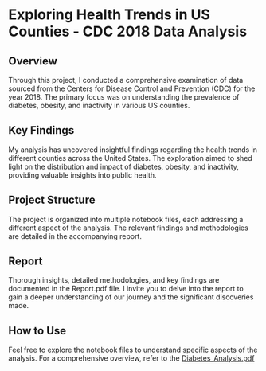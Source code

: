 # Exploring Health Trends in US Counties - CDC 2018 Data Analysis


## Overview
Through this project, I conducted a comprehensive examination of data sourced from the Centers for Disease Control and Prevention (CDC) for the year 2018. The primary focus was on understanding the prevalence of diabetes, obesity, and inactivity in various US counties.

## Key Findings
My analysis has uncovered insightful findings regarding the health trends in different counties across the United States. The exploration aimed to shed light on the distribution and impact of diabetes, obesity, and inactivity, providing valuable insights into public health.

## Project Structure
The project is organized into multiple notebook files, each addressing a different aspect of the analysis. The relevant findings and methodologies are detailed in the accompanying report.

## Report
Thorough insights, detailed methodologies, and key findings are documented in the Report.pdf file. I invite you to delve into the report to gain a deeper understanding of our journey and the significant discoveries made.

## How to Use
Feel free to explore the notebook files to understand specific aspects of the analysis. For a comprehensive overview, refer to the [Diabetes_Analysis.pdf](https://github.com/A-thakur-hub/Statistics/blob/main/Diabetics/Diabetes_Analysis.pdf)


